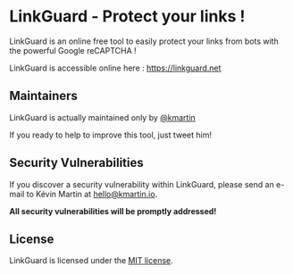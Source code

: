 # LinkGuard - Protect your links !

LinkGuard is an online free tool to easily protect your links from bots with the powerful Google reCAPTCHA !

LinkGuard is accessible online here : https://linkguard.net


## Maintainers

LinkGuard is actually maintained only by [@kmartin](https://twitter.com/_ValpeX)

If you ready to help to improve this tool, just tweet him!


## Security Vulnerabilities

If you discover a security vulnerability within LinkGuard, please send an e-mail to Kévin Martin at hello@kmartin.io.

__All security vulnerabilities will be promptly addressed!__

## License

LinkGuard is licensed under the [MIT license](http://opensource.org/licenses/MIT).

